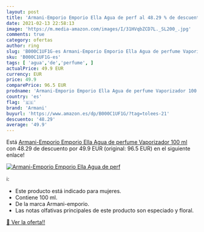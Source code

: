 ```yaml
---
layout: post
title: 'Armani-Emporio Emporio Ella Agua de perf al 48.29 % de descuento'
date: 2021-02-13 22:58:13
image: 'https://m.media-amazon.com/images/I/31HVqbZCD7L._SL200_.jpg'
comments: true
category: ofertas
author: ring
slug: 'B000C1UF1G-es Armani-Emporio Emporio Ella Agua de perfume Vaporizador...'
sku: 'B000C1UF1G-es'
tags: [ 'agua','de','perfume', ]
actualPrice: 49.9 EUR
currency: EUR
price: 49.9
comparePrice: 96.5 EUR
prodname: 'Armani-Emporio Emporio Ella Agua de perfume Vaporizador 100 ml'
country: 'es'
flag: '🇪🇸'
brand: 'Armani'
buyurl: 'https://www.amazon.es/dp/B000C1UF1G/?tag=tolees-21'
descuento: '48.29'
average: '49.9'
---
```


Está [Armani-Emporio Emporio Ella Agua de perfume Vaporizador 100 ml](https://www.amazon.es/dp/B000C1UF1G/?tag=tolees-21) con 48.29 de descuento por 49.9 EUR (original: 96.5 EUR) en el siguiente enlace!

[![Armani-Emporio Emporio Ella Agua de perf](https://m.media-amazon.com/images/I/31HVqbZCD7L._SL200_.jpg)](https://www.amazon.es/dp/B000C1UF1G/?tag=tolees-21)

ℹ️:

- Este producto está indicado para mujeres.
- Contiene 100 ml.
- De la marca Armani-emporio.
- Las notas olfativas principales de este producto son especiado y floral.

[🛒 Ver la oferta!!](https://www.amazon.es/dp/B000C1UF1G/?tag=tolees-21)
